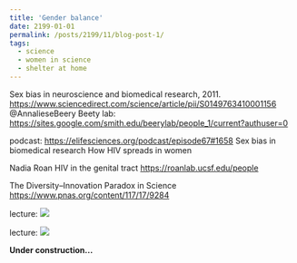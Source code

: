 ```yaml
---
title: 'Gender balance'
date: 2199-01-01
permalink: /posts/2199/11/blog-post-1/
tags:
  - science
  - women in science
  - shelter at home
---
```




Sex bias in neuroscience and biomedical research, 2011. 
https://www.sciencedirect.com/science/article/pii/S0149763410001156 
@AnnalieseBeery
Beety lab: https://sites.google.com/smith.edu/beerylab/people_1/current?authuser=0

podcast: 
https://elifesciences.org/podcast/episode67#1658 
Sex bias in biomedical research
How HIV spreads in women

Nadia Roan
HIV in the genital tract 
https://roanlab.ucsf.edu/people 

The Diversity–Innovation Paradox in Science
https://www.pnas.org/content/117/17/9284




lecture:
![](/images/file-name.png)

lecture:
![](/images/file-name.png)

**Under construction...**
